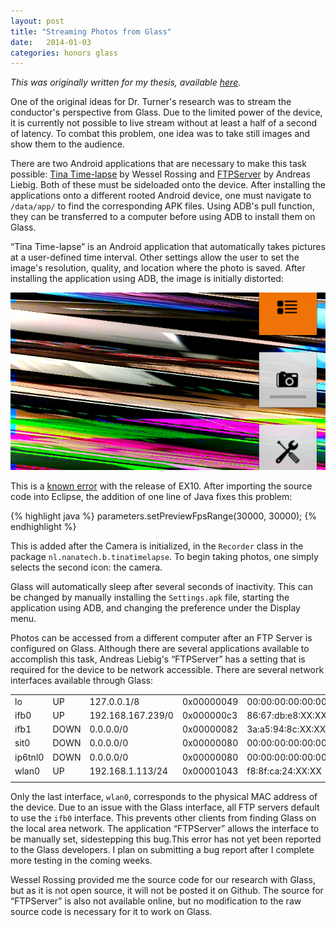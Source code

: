 ```yaml
---
layout: post
title: "Streaming Photos from Glass"
date:   2014-01-03
categories: honors glass
---
```

<i>This was originally written for my thesis, available [here](thesis.pdf).</i>

One of the original ideas for Dr. Turner's research was to stream the conductor's perspective from Glass. Due to the limited power of the device, it is currently not possible to live stream without at least a half of a second of latency. To combat this problem, one idea was to take still images and show them to the audience.

There are two Android applications that are necessary to make this task possible: [Tina Time-lapse](https://play.google.com/store/apps/details?id=com.tina.time_lapse) by Wessel Rossing and [FTPServer](https://play.google.com/store/apps/details?id=lutey.FTPServer) by Andreas Liebig. Both of these must be sideloaded onto the device. After installing the applications onto a different rooted Android device, one must navigate to `/data/app/` to find the corresponding APK files. Using ADB's pull function, they can be transferred to a computer before using ADB to install them on Glass.

“Tina Time-lapse” is an Android application that automatically takes pictures at a user-defined time interval. Other settings allow the user to set the image's resolution, quality, and location where the photo is saved. After installing the application using ADB, the image is initially distorted: 

<center><img src="/images/pictures.png" alt="distortion" style="width: 600px;"/></center>




This is a [known error](http://stackoverflow.com/questions/19235477/google-glass-preview-image-scrambled-with-new-xe10-release) with the release of EX10. After importing the source code into Eclipse, the addition of one line of Java fixes this problem:

{% highlight java %}
	parameters.setPreviewFpsRange(30000, 30000);
{% endhighlight %}

This is added after the Camera is initialized, in the `Recorder` class in the package `nl.nanatech.b.tinatimelapse`. To begin taking photos, one simply selects the second icon: the camera.

Glass will automatically sleep after several seconds of inactivity. This can be changed by manually installing the `Settings.apk` file, starting the application using ADB, and changing the preference under the Display menu.

Photos can be accessed from a different computer after an FTP Server is configured on Glass. Although there are several applications available to accomplish this task, Andreas Liebig's “FTPServer” has a setting that is required for the device to be network accessible. There are several network interfaces available through Glass:

<table class = "table table-striped">
<tr><td>lo</td><td>UP</td><td>127.0.0.1/8</td><td>0x00000049</td><td>00:00:00:00:00:00</td></tr>
<tr><td>ifb0</td><td>UP</td><td>192.168.167.239/0</td><td>0x000000c3</td><td>86:67:db:e8:XX:XX</td></tr>
<tr><td>ifb1</td><td>DOWN</td><td>0.0.0.0/0</td><td>0x00000082</td><td>3a:a5:94:8c:XX:XX</td></tr>
<tr><td>sit0</td><td>DOWN</td><td>0.0.0.0/0</td><td>0x00000080</td><td>00:00:00:00:00:00</td></tr>
<tr><td>ip6tnl0</td><td>DOWN</td><td>0.0.0.0/0</td><td>0x00000080</td><td>00:00:00:00:00:00</td></tr>
<tr><td>wlan0</td><td>UP</td><td>192.168.1.113/24</td><td>0x00001043</td><td>f8:8f:ca:24:XX:XX</td></tr>
<tr><td></td></tr>
</table>

Only the last interface, `wlan0`, corresponds to the physical MAC address of the device. Due to an issue with the Glass interface, all FTP servers default to use the `ifb0` interface. This prevents other clients from finding Glass on the local area network. The application “FTPServer” allows the interface to be manually set, sidestepping this bug.This error has not yet been reported to the Glass developers. I plan on submitting a bug report after I complete more testing in the coming weeks.

Wessel Rossing provided me the source code for  our research with Glass, but as it is not open source, it will not be posted it on Github. The source for “FTPServer” is also not available online, but no modification to the raw source code is necessary for it to work on Glass.